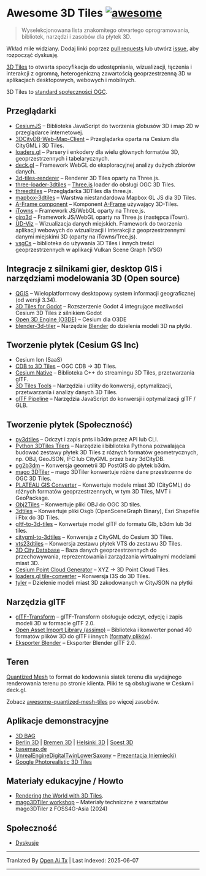 # Awesome 3D Tiles [![awesome](https://cdn.rawgit.com/sindresorhus/awesome/d7305f38d29fed78fa85652e3a63e154dd8e8829/media/badge.svg)](https://github.com/sindresorhus/awesome)

> Wyselekcjonowana lista znakomitego otwartego oprogramowania, bibliotek, narzędzi i zasobów dla płytek 3D.

Wkład mile widziany. Dodaj linki poprzez [pull requests](https://github.com/pka/awesome-3d-tiles/pulls) lub utwórz [issue](https://github.com/pka/awesome-3d-tiles/issues), aby rozpocząć dyskusję.

[3D Tiles](https://github.com/CesiumGS/3d-tiles) to otwarta specyfikacja do udostępniania, wizualizacji, łączenia i interakcji z ogromną, heterogeniczną zawartością geoprzestrzenną 3D w aplikacjach desktopowych, webowych i mobilnych.

3D Tiles to [standard społeczności OGC](https://www.ogc.org/standard/3dtiles/).

## Przeglądarki

* [CesiumJS](https://github.com/CesiumGS/cesium) – Biblioteka JavaScript do tworzenia globusów 3D i map 2D w przeglądarce internetowej.
* [3DCityDB-Web-Map-Client](https://github.com/3dcitydb/3dcitydb-web-map) – Przeglądarka oparta na Cesium dla CityGML i 3D Tiles.
* [loaders.gl](https://loaders.gl/docs/specifications/category-3d-tiles) – Parsery i enkodery dla wielu głównych formatów 3D, geoprzestrzennych i tabelarycznych.
* [deck.gl](https://deck.gl/docs/api-reference/geo-layers/tile-3d-layer) – Framework WebGL do eksploracyjnej analizy dużych zbiorów danych.
* [3d-tiles-renderer](https://github.com/NASA-AMMOS/3DTilesRendererJS) – Renderer 3D Tiles oparty na Three.js.
* [three-loader-3dtiles](https://github.com/nytimes/three-loader-3dtiles) – [Three.js](https://threejs.org/) loader do obsługi OGC 3D Tiles.
* [threedtiles](https://github.com/ebeaufay/3DTilesViewer) – Przeglądarka 3DTiles dla three.js.
* [mapbox-3dtiles](https://github.com/Geodan/mapbox-3dtiles) – Warstwa niestandardowa Mapbox GL JS dla 3D Tiles.
* [A-Frame component](https://github.com/nytimes/aframe-loader-3dtiles-component) – Komponent [A-Frame](https://aframe.io/) używający 3D-Tiles.
* [iTowns](https://github.com/iTowns/itowns) – Framework JS/WebGL oparty na Three.js.
* [giro3d](https://gitlab.com/giro3d/giro3d) – Framework JS/WebGL oparty na Three.js (następca iTown).
* [UD-Viz](https://github.com/VCityTeam/UD-Viz) – Wizualizacja danych miejskich. Framework do tworzenia aplikacji webowych do wizualizacji i interakcji z geoprzestrzennymi danymi miejskimi 3D (oparty na iTowns/Tree.js).
* [vsgCs](https://github.com/timoore/vsgCs) – biblioteka do używania 3D Tiles i innych treści geoprzestrzennych w aplikacji Vulkan Scene Graph (VSG)

## Integracje z silnikami gier, desktop GIS i narzędziami modelowania 3D (Open source)

* [QGIS](https://www.qgis.org/) – Wieloplatformowy desktopowy system informacji geograficznej (od wersji 3.34).
* [3D Tiles for Godot](https://github.com/Battle-Road-Labs/3D-Tiles-For-Godot) – Rozszerzenie Godot 4 integrujące możliwości Cesium 3D Tiles z silnikiem Godot
* [Open 3D Engine (O3DE)](https://github.com/CesiumGS/cesium-o3de) – Cesium dla O3DE
* [blender-3d-tiler](https://gitee.com/cesium_processing/blender-3d-tiler) – Narzędzie [Blender](https://www.blender.org/) do dzielenia modeli 3D na płytki.

## Tworzenie płytek (Cesium GS Inc)

* Cesium Ion (SaaS)
* [CDB to 3D Tiles](https://github.com/CesiumGS/cdb-to-3dtiles) – OGC CDB → 3D Tiles.
* [Cesium Native](https://github.com/CesiumGS/cesium-native) – Biblioteka C++ do streamingu 3D Tiles, przetwarzania glTF.
* [3D Tiles Tools](https://github.com/CesiumGS/3d-tiles-tools) – Narzędzia i utility do konwersji, optymalizacji, przetwarzania i analizy danych 3D Tiles.
* [glTF Pipeline](https://github.com/CesiumGS/gltf-pipeline) – Narzędzia JavaScript do konwersji i optymalizacji glTF / GLB.

## Tworzenie płytek (Społeczność)

* [py3dtiles](https://gitlab.com/py3dtiles/py3dtiles) – Odczyt i zapis pnts i b3dm przez API lub CLI.
* [Python 3DTiles Tilers](https://github.com/VCityTeam/py3dtilers) – Narzędzie i biblioteka Pythona pozwalająca budować zestawy płytek 3D Tiles z różnych formatów geometrycznych, np. OBJ, GeoJSON, IFC lub CityGML przez bazy 3dCityDB.
* [pg2b3dm](https://github.com/Geodan/pg2b3dm) – Konwersja geometrii 3D PostGIS do płytek b3dm.
* [mago 3DTiler](https://github.com/Gaia3D/mago-3d-tiler) – mago 3DTiler konwertuje różne dane przestrzenne do OGC 3D Tiles.
* [PLATEAU GIS Converter](https://github.com/MIERUNE/plateau-gis-converter) – Konwertuje modele miast 3D (CityGML) do różnych formatów geoprzestrzennych, w tym 3D Tiles, MVT i GeoPackage.
* [Obj2Tiles](https://github.com/OpenDroneMap/Obj2Tiles) – Konwertuje pliki OBJ do OGC 3D tiles.
* [3dtiles](https://github.com/fanvanzh/3dtiles) – Konwertuje pliki Osgb (OpenSceneGraph Binary), Esri Shapefile i Fbx do 3D Tiles.
* [gltf-to-3d-tiles](https://github.com/xuzhusheng/gltf-to-3d-tiles) – Konwertuje model glTF do formatu Glb, b3dm lub 3d tiles.
* [citygml-to-3dtiles](https://github.com/njam/citygml-to-3dtiles) – Konwersja z CityGML do Cesium 3D Tiles.
* [vts23dtiles](https://github.com/melowntech/vts-tools) – Konwersja zestawu płytek VTS do zestawu 3D Tiles.
* [3D City Database](https://www.3dcitydb.org/) – Baza danych geoprzestrzennych do przechowywania, reprezentowania i zarządzania wirtualnymi modelami miast 3D.
* [Cesium Point Cloud Generator](https://github.com/tum-gis/cesium-point-cloud-generator) – XYZ → 3D Point Cloud Tiles.
* [loaders.gl tile-converter](https://loaders.gl/docs/modules/tile-converter/cli-reference/tile-converter) – Konwersja I3S do 3D Tiles.
* [tyler](https://github.com/3DGI/tyler) – Dzielenie modeli miast 3D zakodowanych w CityJSON na płytki

## Narzędzia glTF

* [glTF-Transform](https://gltf-transform.donmccurdy.com/cli.html) – glTF-Transform obsługuje odczyt, edycję i zapis modeli 3D w formacie glTF 2.0.
* [Open Asset Import Library (assimp)](https://github.com/assimp/assimp) – Biblioteka i konwerter ponad 40 formatów plików 3D do glTF i innych ([formaty plików](https://github.com/assimp/assimp/blob/master/doc/Fileformats.md)).
* [Eksporter Blender](https://docs.blender.org/manual/en/latest/addons/import_export/scene_gltf2.html#extensions) – Eksporter Blender glTF 2.0.

## Teren

[Quantized Mesh](https://github.com/CesiumGS/quantized-mesh) to format do kodowania siatek terenu dla wydajnego renderowania terenu po stronie klienta. Pliki te są obsługiwane w Cesium i deck.gl.

Zobacz [awesome-quantized-mesh-tiles](https://github.com/bertt/awesome-quantized-mesh-tiles#readme) po więcej zasobów.

## Aplikacje demonstracyjne

* [3D BAG](https://3dbag.nl/en/viewer)
* [Berlin 3D](https://berlin.virtualcitymap.de/#) | [Bremen 3D](https://bremen.virtualcitymap.de/#/) | [Helsinki 3D](https://kartta.hel.fi/3d/#/) | [Soest 3D](https://soest.virtualcitymap.de/#/)
* [basemap.de](https://basemap.de/beta/)
* [UnrealEngineDigitalTwinLowerSaxony](https://github.com/JulianMuellerLgln/UnrealEngineDigitalTwinLowerSaxony) – [Prezentacja (niemiecki)](https://pretalx.com/fossgis2025/talk/8P79JV/)
* [Google Photorealistic 3D Tiles](https://developers.google.com/maps/documentation/tile/3d-tiles)

## Materiały edukacyjne / Howto

* [Rendering the World with 3D Tiles](https://cesium.com/learn/presentations/#rendering-the-world-with-3d-tiles).
* [mago3DTiler workshop](https://github.com/Gaia3D/mago3d-doc/blob/main/foss4g/Table_Of_Contents_En.md) – Materiały techniczne z warsztatów mago3DTiler z FOSS4G-Asia (2024)

## Społeczność

* [Dyskusje](https://github.com/pka/awesome-3d-tiles/discussions)


---

Tranlated By [Open Ai Tx](https://github.com/OpenAiTx/OpenAiTx) | Last indexed: 2025-06-07

---